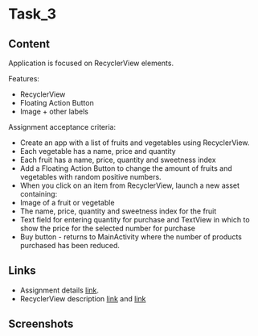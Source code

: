 # Task_3
## Content
Application is focused on RecyclerView elements. 

Features:
* RecyclerView
* Floating Action Button
* Image + other labels

Assignment acceptance criteria:
* Create an app with a list of fruits and vegetables using RecyclerView.
* Each vegetable has a name, price and quantity
* Each fruit has a name, price, quantity and sweetness index
* Add a Floating Action Button to change the amount of fruits and vegetables with random positive numbers.
* When you click on an item from RecyclerView, launch a new asset containing:
* Image of a fruit or vegetable
* The name, price, quantity and sweetness index for the fruit
* Text field for entering quantity for purchase and TextView in which to show the price for the selected number for purchase
* Buy button - returns to MainActivity where the number of products purchased has been reduced.


## Links
* Assignment details [link](https://tu-varna.gitbook.io/programmingwithjava/android-basics/laboratorno-uprazhnenie-8/zadacha).
* RecyclerView description [link](https://tu-varna.gitbook.io/programmingwithjava/android-basics/laboratorno-uprazhnenie-8/primerna-upotreba-na-recyclerview) and [link](https://tu-varna.gitbook.io/programmingwithjava/android-basics/laboratorno-uprazhnenie-8)


## Screenshots
<!-- ### Activity 1 - Name
![Name](./Readme/activity_1.png) -->

<!-- ### Activity 2 - City
![City](./Readme/activity_2.png) -->

<!-- ### Activity 3 - Rating
![Rating](./Readme/activity_3.png) -->

<!-- ### Activity 4 - User
![User](./Readme/activity_4.png) -->

<!-- ### Activity 5 - Preview of selected elements
![Preview of selected elements](./Readme/activity_5.png)
![Preview of bundle](./Readme/activity_5_deb.png) -->

<!-- ![](./Readme/default) -->

